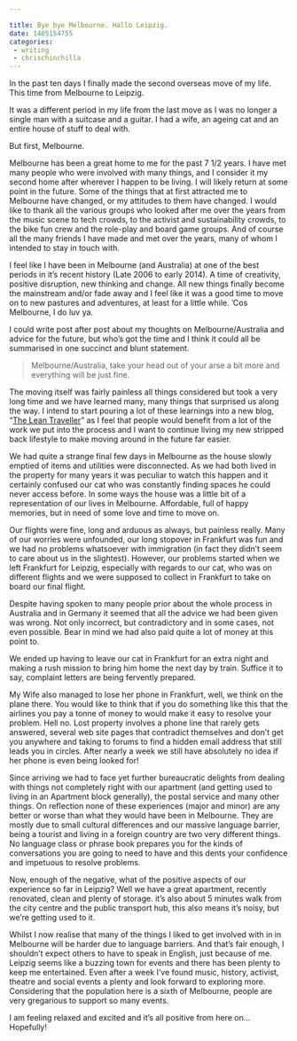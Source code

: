```yaml
---

title: Bye bye Melbourne. Hallo Leipzig.
date: 1405154755
categories:
 - writing
 - chrischinchilla
---
```


In the past ten days I finally made the second overseas move of my life. This time from Melbourne to Leipzig.

It was a different period in my life from the last move as I was no longer a single man with a suitcase and a guitar. I had a wife, an ageing cat and an entire house of stuff to deal with.

But first, Melbourne.

Melbourne has been a great home to me for the past 7 1/2 years. I have met many people who were involved with many things, and I consider it my second home after wherever I happen to be living. I will likely return at some point in the future. Some of the things that at first attracted me to Melbourne have changed, or my attitudes to them have changed. I would like to thank all the various groups who looked after me over the years from the music scene to tech crowds, to the activist and sustainability crowds, to the bike fun crew and the role-play and board game groups. And of course all the many friends I have made and met over the years, many of whom I intended to stay in touch with.

I feel like I have been in Melbourne (and Australia) at one of the best periods in it’s recent history (Late 2006 to early 2014). A time of creativity, positive disruption, new thinking and change. All new things finally become the mainstream and/or fade away and I feel like it was a good time to move on to new pastures and adventures, at least for a little while. ’Cos Melbourne, I do luv ya.

I could write post after post about my thoughts on Melbourne/Australia and advice for the future, but who’s got the time and I think it could all be summarised in one succinct and blunt statement.<blockquote>

Melbourne/Australia, take your head out of your arse a bit more and everything will be just fine.</blockquote>

The moving itself was fairly painless all things considered but took a very long time and we have learned many, many things that surprised us along the way. I intend to start pouring a lot of these learnings into a new blog, “<a href="https://gregariousmammal.com/lean-traveller" target="_blank">The Lean Traveller</a>” as I feel that people would benefit from a lot of the work we put into the process and I want to continue living my new stripped back lifestyle to make moving around in the future far easier.

We had quite a strange final few days in Melbourne as the house slowly emptied of items and utilities were disconnected. As we had both lived in the property for many years it was peculiar to watch this happen and it certainly confused our cat who was constantly finding spaces he could never access before. In some ways the house was a little bit of a representation of our lives in Melbourne. Affordable, full of happy memories, but in need of some love and time to move on.

Our flights were fine, long and arduous as always, but painless really. Many of our worries were unfounded, our long stopover in Frankfurt was fun and we had no problems whatsoever with immigration (in fact they didn’t seem to care about us in the slightest). However, our problems started when we left Frankfurt for Leipzig, especially with regards to our cat, who was on different flights and we were supposed to collect in Frankfurt to take on board our final flight.

Despite having spoken to many people prior about the whole process in Australia and in Germany it seemed that all the advice we had been given was wrong. Not only incorrect, but contradictory and in some cases, not even possible. Bear in mind we had also paid quite a lot of money at this point to.

We ended up having to leave our cat in Frankfurt for an extra night and making a rush mission to bring him home the next day by train. Suffice it to say, complaint letters are being fervently prepared.

My Wife also managed to lose her phone in Frankfurt, well, we think on the plane there. You would like to think that if you do something like this that the airlines you pay a tonne of money to would make it easy to resolve your problem. Hell no. Lost property involves a phone line that rarely gets answered, several web site pages that contradict themselves and don’t get you anywhere and taking to forums to find a hidden email address that still leads you in circles. After nearly a week we still have absolutely no idea if her phone is even being looked for!

Since arriving we had to face yet further bureaucratic delights from dealing with things not completely right with our apartment (and getting used to living in an Apartment block generally), the postal service and many other things. On reflection none of these experiences (major and minor) are any better or worse than what they would have been in Melbourne. They are mostly due to small cultural differences and our massive language barrier, being a tourist and living in a foreign country are two very different things. No language class or phrase book prepares you for the kinds of conversations you are going to need to have and this dents your confidence and impetuous to resolve problems.

Now, enough of the negative, what of the positive aspects of our experience so far in Leipzig? Well we have a great apartment, recently renovated, clean and plenty of storage. it’s also about 5 minutes walk from the city centre and the public transport hub, this also means it’s noisy, but we’re getting used to it.

Whilst I now realise that many of the things I liked to get involved with in in Melbourne will be harder due to language barriers. And that’s fair enough, I shouldn’t expect others to have to speak in English, just because of me. Leipzig seems like a buzzing town for events and there has been plenty to keep me entertained. Even after a week I’ve found music, history, activist, theatre and social events a plenty and look forward to exploring more. Considering that the population here is a sixth of Melbourne, people are very gregarious to support so many events.

I am feeling relaxed and excited and it’s all positive from here on… Hopefully!
